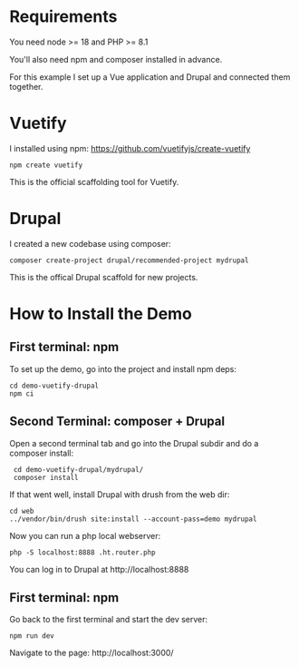 # Requirements

You need node >= 18 and PHP >= 8.1

You'll also need npm and composer installed in advance.

For this example I set up a Vue application and Drupal and
connected them together.

# Vuetify 

I installed using npm:
https://github.com/vuetifyjs/create-vuetify

```
npm create vuetify
```

This is the official scaffolding tool for Vuetify.

# Drupal

I created a new codebase using composer:

```
composer create-project drupal/recommended-project mydrupal
```

This is the offical Drupal scaffold for new projects.


# How to Install the Demo

## First terminal: npm

To set up the demo, go into the project and install npm deps:

```
cd demo-vuetify-drupal
npm ci
```

## Second Terminal: composer + Drupal

Open a second terminal tab and go into the Drupal subdir
and do a composer install:

```
 cd demo-vuetify-drupal/mydrupal/
 composer install
```

If that went well, install Drupal with drush from the web dir:

```
cd web
../vendor/bin/drush site:install --account-pass=demo mydrupal
```

Now you can run a php local webserver:

```
php -S localhost:8888 .ht.router.php
```

You can log in to Drupal at  http://localhost:8888


## First terminal: npm

Go back to the first terminal and start the dev server:

```
npm run dev
```

Navigate to the page:
http://localhost:3000/
